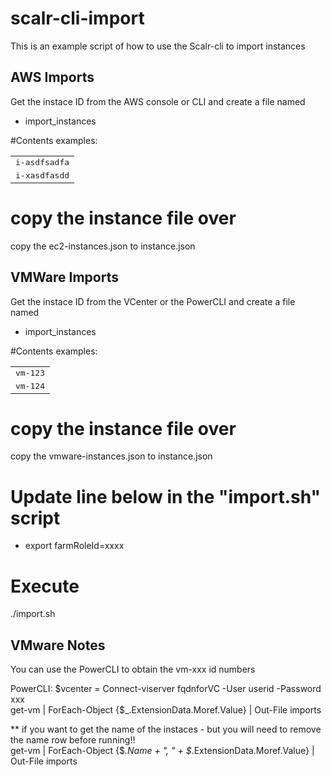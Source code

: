# scalr-cli-import

This is an example script of how to use the Scalr-cli to import instances

## AWS Imports

Get the instace ID from the AWS console or CLI and create a file named
* import_instances

#Contents examples:
<table>
  <tr>
    <td><tt>i-asdfsadfa</tt></td>
  </tr>
  <tr>
    <td><tt>i-xasdfasdd</tt></td>
  </tr>
</table>

# copy the instance file over
copy the ec2-instances.json to instance.json

## VMWare Imports

Get the instace ID from the VCenter or the PowerCLI and create a file named
* import_instances

#Contents examples:
<table>
  <tr>
    <td><tt>vm-123</tt></td>
  </tr>
  <tr>
    <td><tt>vm-124</tt></td>
  </tr>
</table>


# copy the instance file over
copy the vmware-instances.json to instance.json


# Update line below in the "import.sh" script
* export farmRoleId=xxxx

# Execute
./import.sh


## VMware Notes

You can use the PowerCLI to obtain the vm-xxx id numbers

PowerCLI:
$vcenter = Connect-viserver fqdnforVC -User userid -Password xxx <br />
get-vm | ForEach-Object {$_.ExtensionData.Moref.Value} | Out-File imports <br />

** if you want to get the name of the instaces - but you will need to remove the name 
row before running!!<br />
get-vm | ForEach-Object {$_.Name + ", " + $_.ExtensionData.Moref.Value} | Out-File imports
